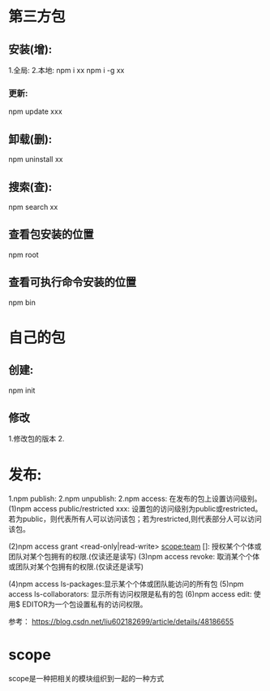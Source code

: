 # 第三方包
## 安装(增):
1.全局:
2.本地:
npm i xx
npm i -g xx
### 更新:
npm update xxx

## 卸载(删):
npm uninstall xx

## 搜索(查):
npm search xx

## 查看包安装的位置
npm root

## 查看可执行命令安装的位置
npm bin

## 

# 自己的包
## 创建:
npm init

## 修改
1.修改包的版本
2.

# 发布:
1.npm publish:
2.npm unpublish:
2.npm access: 在发布的包上设置访问级别。
  (1)npm access public/restricted xxx: 设置包的访问级别为public或restricted。若为public，则代表所有人可以访问该包；若为restricted,则代表部分人可以访问该包。

  (2)npm access grant <read-only|read-write> <scope:team> [<package>]: 授权某个个体或团队对某个包拥有的权限.(仅读还是读写)
  (3)npm access revoke: 取消某个个体或团队对某个包拥有的权限.(仅读还是读写)
  
  (4)npm access ls-packages:显示某个个体或团队能访问的所有包
  (5)npm access ls-collaborators: 显示所有访问权限是私有的包
  (6)npm access edit: 使用$ EDITOR为一个包设置私有的访问权限。


参考： https://blog.csdn.net/liu602182699/article/details/48186655  


# scope
scope是一种把相关的模块组织到一起的一种方式

# 